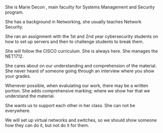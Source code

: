 



She is Marie Decon , main facuilty for Systems Management and Security program.



She has a background in Networking, she usually teaches Network Security.


She ran an assignment with the 1st and 2nd year cybersecurity students on how to set up servers and then to challenge students to break them.


She will follow the CISCO curriculum. She is always here. She manages the NET1712.



She cares about on our understanding and comprehension of the material. She never heard of someone going through an interview where you show your grades.


Whenever possible, when evaluiating our work, there may be a written portion. She adds comprehensive marking; where we show her that we understand the material.


She wants us to support each other in her class. She can not be everywhere. 


We will set up virtual networks and switches, so we should show someone how they can do it, but not do it for them. 







